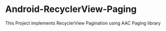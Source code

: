 # Android-RecyclerView-Paging
This Project implements RecyclerView Pagination using AAC Paging library
